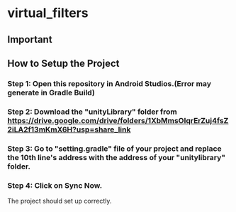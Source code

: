 # virtual_filters

## Important

## How to Setup the Project 

### Step 1: Open this repository in Android Studios.(Error may generate in Gradle Build)
### Step 2: Download the "unityLibrary" folder from https://drive.google.com/drive/folders/1XbMmsOlqrErZuj4fsZ2iLA2f13mKmX6H?usp=share_link
### Step 3: Go to "setting.gradle" file of your project and replace the 10th line's address with the  address of your "unitylibrary" folder.
### Step 4: Click on Sync Now.


The project should set up correctly. 

